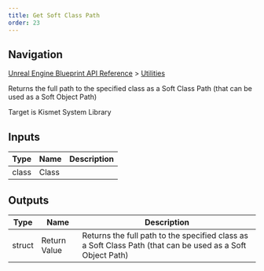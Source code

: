 ```yaml
---
title: Get Soft Class Path
order: 23
---
```

## Navigation

[Unreal Engine Blueprint API Reference](https://dev.epicgames.com/documentation/en-us/unreal-engine/BlueprintAPI) > [Utilities](https://dev.epicgames.com/documentation/en-us/unreal-engine/BlueprintAPI/Utilities)

Returns the full path to the specified class as a Soft Class Path (that can be used as a Soft Object Path)

Target is Kismet System Library

## Inputs

| Type | Name | Description |
| --- | --- | --- |
| class | Class |  |

## Outputs

| Type | Name | Description |
| --- | --- | --- |
| struct | Return Value | Returns the full path to the specified class as a Soft Class Path (that can be used as a Soft Object Path) |

